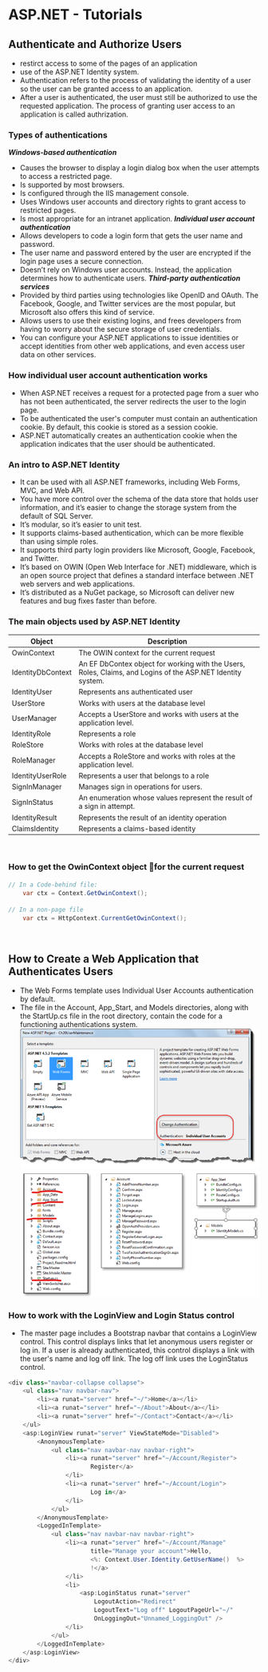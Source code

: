 # ASP.NET - Tutorials


## Authenticate and Authorize Users
- restirct access to some of the pages of an application
- use of the ASP.NET Identity system.
- Authentication refers to the process of validating the identity of a user so the user  can be granted access to an application. 
- After a user is authenticated, the user must still be authorized to use the requested application. The process of granting user access to an application is called authrization.

### Types of authentications
***Windows-based authentication***  
- Causes the browser to display a login dialog box when the user attempts to access a restricted page.
- Is supported by most browsers.
- Is configured through the IIS management console.
- Uses Windows user accounts and directory rights to grant access to restricted pages.
- Is most appropriate for an intranet application.
***Individual user account authentication***  
- Allows developers to code a login form that gets the user name and password.
- The user name and password entered by the user are encrypted if the login page uses a secure connection.
- Doesn’t rely on Windows user accounts. Instead, the application determines how to authenticate users.
***Third-party authentication services***
- Provided by third parties using technologies like OpenID and OAuth. The Facebook, Google, and Twitter services are the most popular, but Microsoft also offers this kind of service.
- Allows users to use their existing logins, and frees developers from having to worry about the secure storage of user credentials.
- You can configure your ASP.NET applications to issue identities or accept identities from other web applications, and even access user data on other services.
### How individual user account authentication works
- When ASP.NET receives a request for a protected page from a suer who has not been authenticated, the server redirects the user to the login page.
- To be authenticated the user's computer must contain an authentication cookie. By default, this cookie is stored as a session cookie.
- ASP.NET automatically creates an authentication cookie when the application indicates that the user should be authenticated.  
### An intro to ASP.NET Identity
- It can be used with all ASP.NET frameworks, including Web Forms, MVC, and Web API.
- You have more control over the schema of the data store that holds user information, and it’s easier to change the storage system from the default of SQL Server.
- It’s modular, so it’s easier to unit test.
- It supports claims-based authentication, which can be more flexible than using simple roles.
- It supports third party login providers like Microsoft, Google, Facebook, and Twitter.
- It’s based on OWIN (Open Web Interface for .NET) middleware, which is an open source project that defines a standard interface between .NET web servers and web applications. 
- It’s distributed as a NuGet package, so Microsoft can deliver new features and bug fixes faster than before.
### The main objects used by ASP.NET Identity

| Object |  Description
| -------| ----------
| OwinContext  | The OWIN context for the current request
| IdentityDbContext | An EF DbContex  object for working with the Users, Roles, Claims, and Logins of the ASP.NET Identity system.
| IdentityUser | Represents ans authenticated user
| UserStore | Works with users at the database level
| UserManager | Accepts a UserStore and works with users at the application level.
| IdentityRole | Represents a role
| RoleStore | Works with roles at the database level
| RoleManager | Accepts a RoleStore and works with roles at the application level.
| IdentityUserRole | Represents a user that belongs to a role
| SignInManager | Manages sign in operations for users.
| SignInStatus | An enumeration whose values represent the result of a sign in attempt.
| IdentityResult | Represents the result of an identity operation
| ClaimsIdentity | Represents a claims-based identity  
<br/>

### How to get the OwinContext object for the current request
```C#
// In a Code-behind file:
	var ctx = Context.GetOwinContext();

// In a non-page file
	var ctx = HttpContext.CurrentGetOwinContext();
```
<br/>

## How to Create a Web Application that Authenticates Users
-  The Web Forms template uses Individual User Accounts authentication by default.
- The file in the Account, App_Start, and Models directories, along with the StartUp.cs file in the root directory, contain the code for a functioning authentications system. 
![authentication asp.net](images/authImg1.png)
![authentication asp.net](images/authImg2.png)

### How to work with the LoginView and Login Status control
- The master page includes a Bootstrap navbar that contains a LoginView control. This control displays links that let anonymous users register or log in. If a user is already authenticated, this control displays a link with the user's name and log off link. The log off link uses the LoginStatus control.  
```C#
<div class="navbar-collapse collapse">
    <ul class="nav navbar-nav">
        <li><a runat="server" href="~/">Home</a></li>
        <li><a runat="server" href="~/About">About</a></li>
        <li><a runat="server" href="~/Contact">Contact</a></li>
    </ul>
    <asp:LoginView runat="server" ViewStateMode="Disabled">
        <AnonymousTemplate>
            <ul class="nav navbar-nav navbar-right">
                <li><a runat="server" href="~/Account/Register">
                       Register</a>
                </li>
                <li><a runat="server" href="~/Account/Login">
                       Log in</a>
                </li>
            </ul>
        </AnonymousTemplate>
        <LoggedInTemplate>
            <ul class="nav navbar-nav navbar-right">
                <li><a runat="server" href="~/Account/Manage" 
                       title="Manage your account">Hello, 
                       <%: Context.User.Identity.GetUserName()  %>
                       !</a>
                </li>
                <li>
                    <asp:LoginStatus runat="server"
                        LogoutAction="Redirect" 
                        LogoutText="Log off" LogoutPageUrl="~/" 
                        OnLoggingOut="Unnamed_LoggingOut" />
                </li>
            </ul>
        </LoggedInTemplate>
    </asp:LoginView>
</div>

```